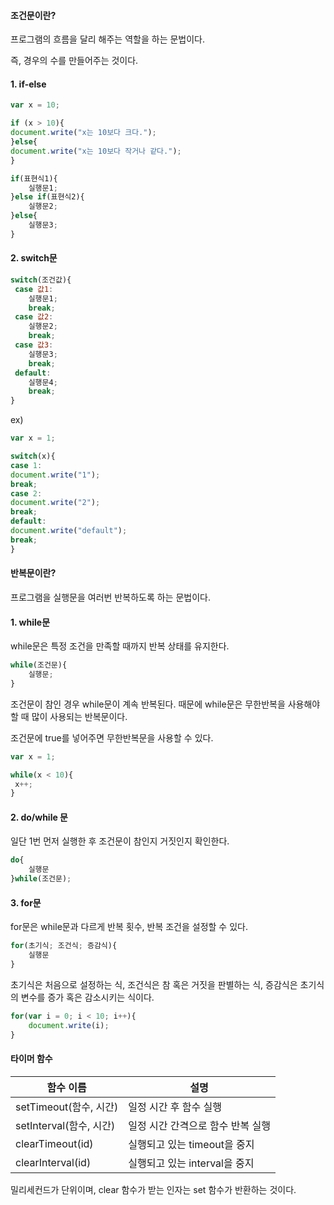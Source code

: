 #### 조건문이란?

프로그램의 흐름을 달리 해주는 역할을 하는 문법이다.

즉, 경우의 수를 만들어주는 것이다.



#### 1. if-else

```js
var x = 10;

if (x > 10){
document.write("x는 10보다 크다.");
}else{
document.write("x는 10보다 작거나 같다.");
}
```

```js
if(표현식1){
	실행문1;
}else if(표현식2){
	실행문2;
}else{
	실행문3;
}
```



#### 2. switch문

```js
switch(조건값){
 case 값1:
	실행문1;
	break;
 case 값2:
	실행문2;
	break;
 case 값3:
	실행문3;
	break;
 default:
	실행문4;
	break;
}
```

ex)

```js
var x = 1;

switch(x){
case 1:
document.write("1");
break;
case 2:
document.write("2");
break;
default:
document.write("default");
break;
}
```



#### 반복문이란?

프로그램을 실행문을 여러번 반복하도록 하는 문법이다.



#### 1. while문

while문은 특정 조건을 만족할 때까지 반복 상태를 유지한다.

```js
while(조건문){
	실행문;
}
```

조건문이 참인 경우 while문이 계속 반복된다. 때문에 while문은 무한반복을 사용해야 할 때 많이 사용되는 반복문이다.

조건문에 true를 넣어주면 무한반복문을 사용할 수 있다.

```js
var x = 1;

while(x < 10){
 x++;
}
```



#### 2. do/while 문

일단 1번 먼저 실행한 후 조건문이 참인지 거짓인지 확인한다.

```js
do{
	실행문
}while(조건문);
```



#### 3. for문

for문은 while문과 다르게 반복 횟수, 반복 조건을 설정할 수 있다.

```js
for(초기식; 조건식; 증감식){
	실행문
}
```

초기식은 처음으로 설정하는 식, 조건식은 참 혹은 거짓을 판별하는 식, 증감식은 초기식의 변수를 증가 혹은 감소시키는 식이다.

```js
for(var i = 0; i < 10; i++){
	document.write(i);
}
```



#### 타이머 함수

| 함수 이름               | 설명                              |
| ----------------------- | --------------------------------- |
| setTimeout(함수, 시간)  | 일정 시간 후 함수 실행            |
| setInterval(함수, 시간) | 일정 시간 간격으로 함수 반복 실행 |
| clearTimeout(id)        | 실행되고 있는 timeout을 중지      |
| clearInterval(id)       | 실행되고 있는 interval을 중지     |

밀리세컨드가 단위이며, clear 함수가 받는 인자는 set 함수가 반환하는 것이다.
